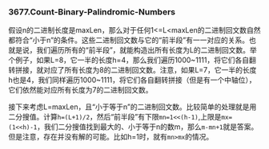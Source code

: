 ### 3677.Count-Binary-Palindromic-Numbers

假设n的二进制长度是maxLen，那么对于任何1<=L<maxLen的二进制回文数自然都符合“小于n”的条件。这些二进制回文数与它的“前半段”有一一对应的关系。也就是说，我们遍历所有的“前半段”，就能构造出所有长度为L的二进制回文数。举个例子，如果L=8，它一半的长度h=4，那么我们遍历1000\~1111，将它们各自翻转拼接，就对应了所有长度为8的二进制回文数。注意，如果L=7，它一半的长度h也是4，我们同样遍历1000~1111，将它们各自翻转拼接（但是有一个中轴位），它们依然能对应所有长度为7的二进制回文数。

接下来考虑L=maxLen，且“小于等于n”的二进制回文数。比较简单的处理就是用二分搜值。计算`h=(L+1)/2`，然后“前半段”有下限`mn=1<<(h-1)`,上限是`mx=(1<<h)-1`，我们二分搜值找到最大的、小于等于n的数m，那么`m-mn+1`就是答案。但是注意，存在并没有解的可能。比如h=1时，就有`mn>mx`的情况。

